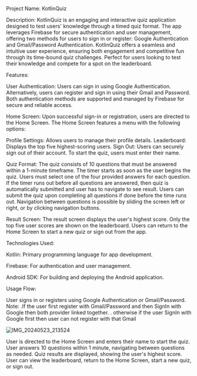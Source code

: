 Project Name: KotlinQuiz

Description: KotlinQuiz is an engaging and interactive quiz application designed to test users' knowledge through a timed quiz format. The app leverages Firebase for secure authentication and user management, offering two methods for users to sign in or register: Google Authentication and Gmail/Password Authentication.
KotlinQuiz offers a seamless and intuitive user experience, ensuring both engagement and competitive fun through its time-bound quiz challenges. Perfect for users looking to test their knowledge and compete for a spot on the leaderboard.

Features:

User Authentication: Users can sign in using Google Authentication.
Alternatively, users can register and sign in using their Gmail and Password.
Both authentication methods are supported and managed by Firebase for secure and reliable access.

Home Screen: Upon successful sign-in or registration, users are directed to the Home Screen.
The Home Screen features a menu with the following options:

Profile Settings: Allows users to manage their profile details.
Leaderboard: Displays the top five highest-scoring users.
Sign Out: Users can securely sign out of their account.
To start the quiz, users must enter their name.

Quiz Format: The quiz consists of 10 questions that must be answered within a 1-minute timeframe.
The timer starts as soon as the user begins the quiz.
Users must select one of the four provided answers for each question.
If the timer runs out before all questions are answered, then quiz is automatically submitted and user has to navigate to see result.
Users can submit the quiz upon completing all questions if done before the time runs out.
Navigation between questions is possible by sliding the screen left or right, or by clicking navigation buttons.

Result Screen: The result screen displays the user's highest score.
Only the top five user scores are shown on the leaderboard.
Users can return to the Home Screen to start a new quiz or sign out from the app.

Technologies Used:

Kotlin: Primary programming language for app development.

Firebase: For authentication and user management.

Android SDK: For building and deploying the Android application.

Usage Flow:

User signs in or registers using Google Authentication or Gmail/Password.
Note:  .If the user first register with Gmail/Password and then SignIn with Google then both provider linked together.
. otherwise if the user SignIn with Google first then user can not register with that Gmail

![IMG_20240523_213524](https://github.com/ArpitAswal/KotlinQuizApp/assets/87036588/d755fbf1-b6a9-4f57-9214-a71c82ad2b1c)

User is directed to the Home Screen and enters their name to start the quiz.
User answers 10 questions within 1 minute, navigating between questions as needed.
Quiz results are displayed, showing the user's highest score.
User can view the leaderboard, return to the Home Screen, start a new quiz, or sign out.


